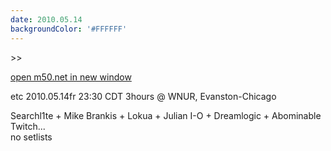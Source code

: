 ```yaml
---
date: 2010.05.14
backgroundColor: '#FFFFFF'
---
```


\>>

[open m50.net in new window  
](http://m50.net/)  

etc 2010.05.14fr 23:30 CDT 3hours @ WNUR, Evanston-Chicago  


Searchl1te \+ Mike Brankis \+ Lokua + Julian I-O \+ Dreamlogic[](../2010.05.08.html)[](../2010.05.07.html) \+ Abominable Twitch...  
no setlists
